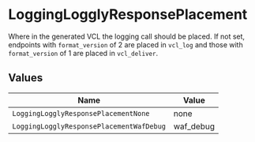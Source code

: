 # LoggingLogglyResponsePlacement

Where in the generated VCL the logging call should be placed. If not set, endpoints with `format_version` of 2 are placed in `vcl_log` and those with `format_version` of 1 are placed in `vcl_deliver`.



## Values

| Name                                     | Value                                    |
| ---------------------------------------- | ---------------------------------------- |
| `LoggingLogglyResponsePlacementNone`     | none                                     |
| `LoggingLogglyResponsePlacementWafDebug` | waf_debug                                |